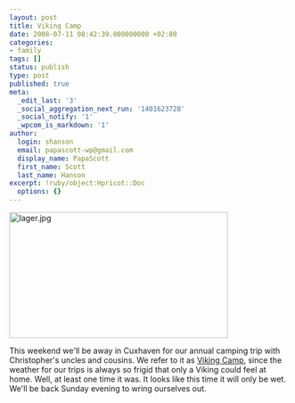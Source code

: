 ```yaml
---
layout: post
title: Viking Camp
date: 2008-07-11 08:42:39.000000000 +02:00
categories:
- family
tags: []
status: publish
type: post
published: true
meta:
  _edit_last: '3'
  _social_aggregation_next_run: '1401623728'
  _social_notify: '1'
  _wpcom_is_markdown: '1'
author:
  login: shanson
  email: papascott-wp@gmail.com
  display_name: PapaScott
  first_name: Scott
  last_name: Hanson
excerpt: !ruby/object:Hpricot::Doc
  options: {}
---
```

<p><a href="http://home.arcor.de/wikingerlager.de/Org/Lager/Lager.htm"><img src="https://www.papascott.de/wordpress/wp-content/uploads/2008/07/lager.jpg" alt="lager.jpg" border="0" width="392" height="226" /></a></p>
<p>This weekend we'll be away in Cuxhaven for our annual camping trip with Christopher's uncles and cousins. We refer to it as <a href="http://home.arcor.de/wikingerlager.de/Org/Lager/Lager.htm">Viking Camp</a>, since the weather for our trips is always so frigid that only a Viking could feel at home. Well, at least one time it was. It looks like this time it will only be wet. We'll be back Sunday evening to wring ourselves out.</p>
